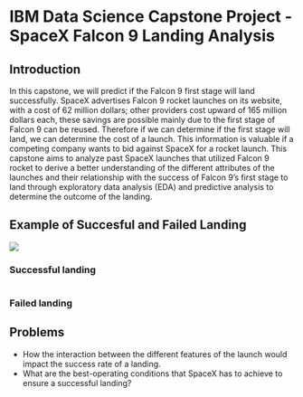 # IBM Data Science Capstone Project - SpaceX Falcon 9 Landing Analysis

## Introduction

In this capstone, we will predict if the Falcon 9 first stage will land successfully. 
SpaceX advertises Falcon 9 rocket launches on its website, with a cost of 62 million dollars; other providers cost upward of 165 million dollars each, these savings are possible mainly due to the first stage of Falcon 9 can be reused. Therefore if we can determine if the first stage will land, we can determine the cost of a launch. This information is valuable if a competing company wants to bid against SpaceX for a rocket launch. This capstone aims to analyze past SpaceX launches that utilized Falcon 9 rocket to derive a better understanding of the different attributes of the launches and their relationship with the success of Falcon 9’s first stage to land through exploratory data analysis (EDA) and predictive analysis to determine the outcome of the landing.

## Example of Succesful and Failed Landing

![](https://github.com/amrhkm/ibm_capstone_spacex/blob/main/miscellaneous/successful_landing.gif)
### Successful landing

![]()
### Failed landing

## Problems
- How the interaction between the different features of the launch would impact the success rate of a landing.
- What are the best-operating conditions that SpaceX has to achieve to ensure a successful landing?

